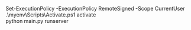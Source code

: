 Set-ExecutionPolicy -ExecutionPolicy RemoteSigned -Scope CurrentUser
.\myenv\Scripts\Activate.ps1
activate 
<br>
python main.py runserver 
